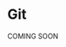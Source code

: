 # Git

COMING SOON

<!-- Sur Windows : installeur officiel avec snapshots des écrans d'install pour "avec l'invite de commande Windows" et "File System Cache", notamment.

Sur Linux : préférer les PPA officiels, dérouler les commandes à utiliser. Voir pour Debian/Ubuntu d'une part, mais aussi la variante Mint, Red Hat, CentOS et Fedora (comme NodeSource).

Sur OSX : parler du pré-fourni, détailler la variante Homebrew et celle de l'installeur officiel Mac. Recommander l'Homebrew.

Dans tous les cas, parler de notre script de configuration et montrer comment l'utiliser.
 -->
